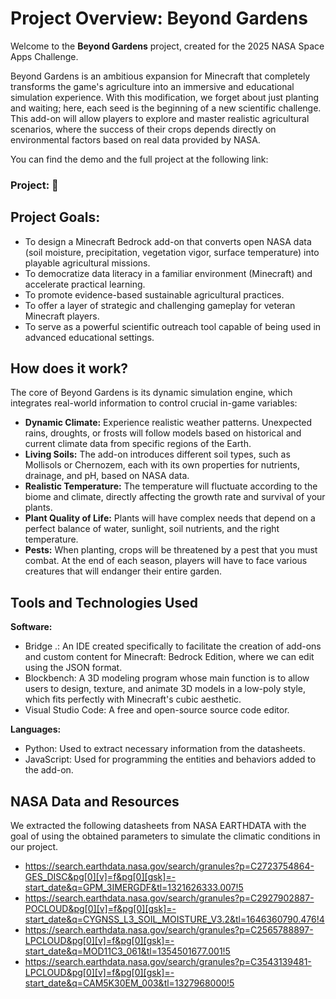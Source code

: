 # Project Overview: Beyond Gardens

Welcome to the **Beyond Gardens** project, created for the 2025 NASA Space Apps Challenge.

Beyond Gardens is an ambitious expansion for Minecraft that completely transforms the game's agriculture into an immersive and educational simulation experience. With this modification, we forget about just planting and waiting; here, each seed is the beginning of a new scientific challenge. This add-on will allow players to explore and master realistic agricultural scenarios, where the success of their crops depends directly on environmental factors based on real data provided by NASA.

You can find the demo and the full project at the following link:  

### Project: 🚧


## Project Goals:

- To design a Minecraft Bedrock add-on that converts open NASA data (soil moisture, precipitation, vegetation vigor, surface temperature) into playable agricultural missions.  
- To democratize data literacy in a familiar environment (Minecraft) and accelerate practical learning.  
- To promote evidence-based sustainable agricultural practices.  
- To offer a layer of strategic and challenging gameplay for veteran Minecraft players.  
- To serve as a powerful scientific outreach tool capable of being used in advanced educational settings.

## How does it work?

The core of Beyond Gardens is its dynamic simulation engine, which integrates real-world information to control crucial in-game variables:

- **Dynamic Climate:** Experience realistic weather patterns. Unexpected rains, droughts, or frosts will follow models based on historical and current climate data from specific regions of the Earth.  
- **Living Soils:** The add-on introduces different soil types, such as Mollisols or Chernozem, each with its own properties for nutrients, drainage, and pH, based on NASA data.  
- **Realistic Temperature:** The temperature will fluctuate according to the biome and climate, directly affecting the growth rate and survival of your plants.  
- **Plant Quality of Life:** Plants will have complex needs that depend on a perfect balance of water, sunlight, soil nutrients, and the right temperature.  
- **Pests:** When planting, crops will be threatened by a pest that you must combat. At the end of each season, players will have to face various creatures that will endanger their entire garden.

## Tools and Technologies Used

**Software:**  
- Bridge .: An IDE created specifically to facilitate the creation of add-ons and custom content for Minecraft: Bedrock Edition, where we can edit using the JSON format.  
- Blockbench: A 3D modeling program whose main function is to allow users to design, texture, and animate 3D models in a low-poly style, which fits perfectly with Minecraft's cubic aesthetic.  
- Visual Studio Code: A free and open-source source code editor.

**Languages:**  
- Python: Used to extract necessary information from the datasheets.  
- JavaScript: Used for programming the entities and behaviors added to the add-on.

## NASA Data and Resources

We extracted the following datasheets from NASA EARTHDATA with the goal of using the obtained parameters to simulate the climatic conditions in our project.

- https://search.earthdata.nasa.gov/search/granules?p=C2723754864-GES_DISC&pg[0][v]=f&pg[0][gsk]=-start_date&q=GPM_3IMERGDF&tl=1321626333.007!5  
- https://search.earthdata.nasa.gov/search/granules?p=C2927902887-POCLOUD&pg[0][v]=f&pg[0][gsk]=-start_date&q=CYGNSS_L3_SOIL_MOISTURE_V3.2&tl=1646360790.476!4  
- https://search.earthdata.nasa.gov/search/granules?p=C2565788897-LPCLOUD&pg[0][v]=f&pg[0][gsk]=-start_date&q=MOD11C3_061&tl=1354501677.001!5  
- https://search.earthdata.nasa.gov/search/granules?p=C3543139481-LPCLOUD&pg[0][v]=f&pg[0][gsk]=-start_date&q=CAM5K30EM_003&tl=1327968000!5
